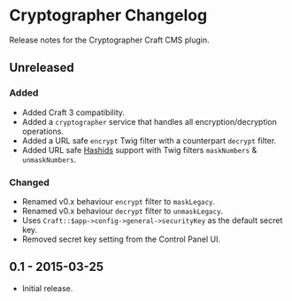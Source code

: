 # Cryptographer Changelog

Release notes for the Cryptographer Craft CMS plugin.



## Unreleased

### Added
- Added Craft 3 compatibility.
- Added a `cryptographer` service that handles all encryption/decryption operations.
- Added a URL safe `encrypt` Twig filter with a counterpart `decrypt` filter.
- Added URL safe [Hashids](https://hashids.org/) support with Twig filters `maskNumbers` & `unmaskNumbers`.

### Changed
- Renamed v0.x behaviour `encrypt` filter to `maskLegacy`.
- Renamed v0.x behaviour `decrypt` filter to `unmaskLegacy`.
- Uses `Craft::$app->config->general->securityKey` as the default secret key.
- Removed secret key setting from the Control Panel UI.



## 0.1 - 2015-03-25
- Initial release.